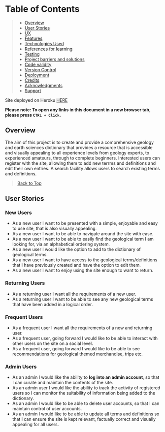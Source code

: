 # Table of Contents

> - [Overview](#overview)
> - [User Stories](#user-stories)
> - [UX](#ux)
> - [Features](#features)
> - [Technologies Used](#technologies-used)
> - [References for learning](#references-for-learning)
> - [Testing](#testing)
> - [Project barriers and solutions](#project-barriers-and-solutions)
> - [Code validity](#code-validity)
> - [Version Control](#version-control)
> - [Deployment](#deployment)
> - [Credits](#credits)
> - [Acknowledgments](#acknowledgments)
> - [Support](#support)

Site deployed on Heroku [HERE](https://XXXXX.herokuapp.com/)

**Please note: To open any links in this document in a new browser tab, please press `CTRL + Click`.**

## Overview

The aim of this project is to create and provide a comprehensive geology and earth sciences dictionary that provides a resource that is accessible and visually appealing to all experience levels from geology experts, to experienced amateurs, through to complete beginners. Interested users can register with the site, allowing them to add new terrms and definitions and edit their own entries. A search facility allows users to search existing terms and definitions.

> [Back to Top](#table-of-contents) 

## User Stories

### New Users

- As a new user I want to be presented with a simple, enjoyable and easy to use site, that is also visually appealing.
- As a new user I want to be able to navigate around the site with ease.
- As a new user I want to be able to easily find the geological term I am looking for, via an alphabetical ordering system.
- As a new user I would like the option to add to the dictionary of geological terms.
- As a new user I want to have access to the geological terms/definitions that I have previously created and have the option to edit them.
- As a new user I want to enjoy using the site enough to want to return.

### Returning Users

- As a returning user I want all the requirements of a new user.
- As a returning user I want to be able to see any new geological terms that have been added in a logical order.

### Frequent Users

- As a frequent user I want all the requirements of a new and returning user.
- As a frequent user, going forward I would like to be able to interact with other users on the site on a social level.
- As a frequent user, going forward I would like to be able to see recommendations for geological themed merchandise, trips etc.

### Admin Users

- As an admin I would like the ability to **log into an admin account**, so that I can curate and maintain the contents of the site.
- As an admin user I would like the ability to track the activity of registered users so I can monitor the suitability of information being added to the dictionary.
- As an admin I would like to be able to delete user accounts, so that I can maintain control of user accounts.
- As an admin I would like to be able to update all terms and definitions so that I can ensure the site is kept relevant, factually correct and visually appealing for all users.
